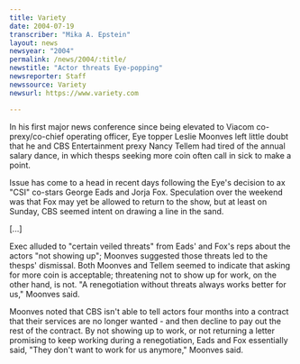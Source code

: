 ```yaml
---
title: Variety
date: 2004-07-19
transcriber: "Mika A. Epstein"
layout: news
newsyear: "2004"
permalink: /news/2004/:title/
newstitle: "Actor threats Eye-popping"
newsreporter: Staff
newssource: Variety
newsurl: https://www.variety.com

---
```


In his first major news conference since being elevated to Viacom co-prexy/co-chief operating officer, Eye topper Leslie Moonves left little doubt that he and CBS Entertainment prexy Nancy Tellem had tired of the annual salary dance, in which thesps seeking more coin often call in sick to make a point.

Issue has come to a head in recent days following the Eye's decision to ax "CSI" co-stars George Eads and Jorja Fox. Speculation over the weekend was that Fox may yet be allowed to return to the show, but at least on Sunday, CBS seemed intent on drawing a line in the sand.

[...]

Exec alluded to "certain veiled threats" from Eads' and Fox's reps about the actors "not showing up"; Moonves suggested those threats led to the thesps' dismissal. Both Moonves and Tellem seemed to indicate that asking for more coin is acceptable; threatening not to show up for work, on the other hand, is not. "A renegotiation without threats always works better for us," Moonves said.

Moonves noted that CBS isn't able to tell actors four months into a contract that their services are no longer wanted - and then decline to pay out the rest of the contract. By not showing up to work, or not returning a letter promising to keep working during a renegotiation, Eads and Fox essentially said, "They don't want to work for us anymore," Moonves said.
